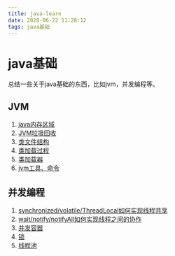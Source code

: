 ```yaml
---
title: java-learn
date: 2020-06-22 11:28:12
tags: java基础
---
```

# java基础
总结一些关于java基础的东西，比如jvm，并发编程等。

## JVM

1. [java内存区域](./java内存区域.md)
2. [JVM垃圾回收]()
3. [类文件结构]()
4. [类加载过程]()
5. [类加载器]()
6. [jvm工具、命令]()

## 并发编程

1. [synchronized/volatile/ThreadLocal如何实现线程共享]()
2. [wait/notify/notifyAll如何实现线程之间的协作]()
2. [并发容器]()
3. [锁]()
4. [线程池]()

